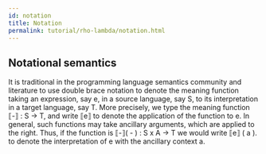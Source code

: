 ```yaml
---
id: notation
title: Notation
permalink: tutorial/rho-lambda/notation.html
---
```


## Notational semantics
It is traditional in the programming language semantics community and literature to use double brace notation to denote the meaning function taking an expression, say e, in a source language, say S, to its interpretation in a target language, say T. More precisely, we type the meaning function ⟦-⟧ : S -> T, and write ⟦e⟧ to denote the application of the function to e. In general, such functions may take ancillary arguments, which are applied to the right. Thus, if the function is ⟦-⟧( - ) : S x A -> T we would write ⟦e⟧ ( a ). to denote the interpretation of e with the ancillary context a.